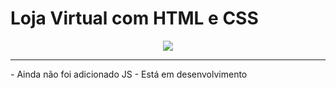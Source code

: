 # Loja Virtual com HTML e CSS

<div align="center">
  <img src="https://user-images.githubusercontent.com/100157955/168592599-ac3da978-35f7-43eb-b292-e6ecb5039505.png">
</div>

<hr>
- Ainda não foi adicionado JS
- Está em desenvolvimento

